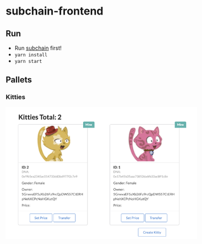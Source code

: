 # subchain-frontend

## Run

* Run [subchain](https://github.com/Akagi201/subchain) first!
* `yarn install`
* `yarn start`

## Pallets

### Kitties

![display_kitties](assets/display_kitties.png)
